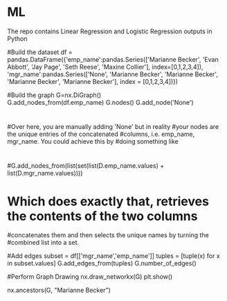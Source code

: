 # ML
The repo contains Linear Regression and Logistic Regression outputs in Python


#Build the dataset
df = pandas.DataFrame({'emp_name':pandas.Series(['Marianne Becker', 'Evan Abbott', 'Jay Page', 'Seth Reese', 'Maxine Collier'], index=[0,1,2,3,4]), 'mgr_name':pandas.Series(['None', 'Marianne Becker', 'Marianne Becker', 'Marianne Becker', 'Marianne Becker'], index = [0,1,2,3,4])})

#Build the graph
G=nx.DiGraph()   
G.add_nodes_from(df.emp_name)
G.nodes()
G.add_node('None')
#
#Over here, you are manually adding 'None' but in reality
#your nodes are the unique entries of the concatenated
#columns, i.e. emp_name, mgr_name. You could achieve this by
#doing something like
#
#G.add_nodes_from(list(set(list(D.emp_name.values) + list(D.mgr_name.values))))
#
# Which does exactly that, retrieves the contents of the two columns
#concatenates them and then selects the unique names by turning the
#combined list into a set.

#Add edges
subset = df[['mgr_name','emp_name']]
tuples = [tuple(x) for x in subset.values] 
G.add_edges_from(tuples)
G.number_of_edges()

#Perform Graph Drawing
nx.draw_networkx(G)
plt.show()


nx.ancestors(G, "Marianne Becker")
